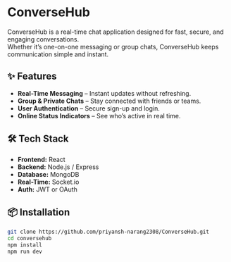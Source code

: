 # ConverseHub

ConverseHub is a real-time chat application designed for fast, secure, and engaging conversations.  
Whether it’s one-on-one messaging or group chats, ConverseHub keeps communication simple and instant.

## ✨ Features
- **Real-Time Messaging** – Instant updates without refreshing.
- **Group & Private Chats** – Stay connected with friends or teams.
- **User Authentication** – Secure sign-up and login.
- **Online Status Indicators** – See who’s active in real time.

## 🛠 Tech Stack
- **Frontend:** React
- **Backend:** Node.js / Express
- **Database:** MongoDB
- **Real-Time:** Socket.io
- **Auth:** JWT or OAuth

## 📦 Installation
```bash
git clone https://github.com/priyansh-narang2308/ConverseHub.git
cd conversehub
npm install
npm run dev
```
